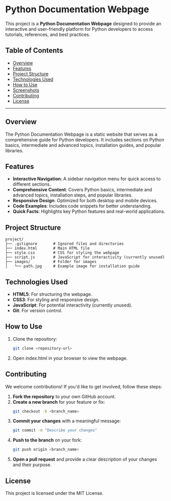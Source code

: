 # Python Documentation Webpage

This project is a **Python Documentation Webpage** designed to provide an interactive and user-friendly platform for Python developers to access tutorials, references, and best practices.

## Table of Contents

- [Overview](#overview)
- [Features](#features)
- [Project Structure](#project-structure)
- [Technologies Used](#technologies-used)
- [How to Use](#how-to-use)
- [Screenshots](#screenshots)
- [Contributing](#contributing)
- [License](#license)

---

## Overview

The Python Documentation Webpage is a static website that serves as a comprehensive guide for Python developers. It includes sections on Python basics, intermediate and advanced topics, installation guides, and popular libraries.

## Features

- **Interactive Navigation**: A sidebar navigation menu for quick access to different sections.
- **Comprehensive Content**: Covers Python basics, intermediate and advanced topics, installation steps, and popular libraries.
- **Responsive Design**: Optimized for both desktop and mobile devices.
- **Code Examples**: Includes code snippets for better understanding.
- **Quick Facts**: Highlights key Python features and real-world applications.

## Project Structure

```plaintext
project/
├── .gitignore       # Ignored files and directories
├── index.html       # Main HTML file
├── style.css        # CSS for styling the webpage
├── script.js        # JavaScript for interactivity (currently unused)
├── images/          # Folder for images
│   └── path.jpg     # Example image for installation guide

```
## Technologies Used

- **HTML5**: For structuring the webpage.
- **CSS3**: For styling and responsive design.
- **JavaScript**: For potential interactivity (currently unused).
- **Git**: For version control.

## How to Use

1. Clone the repository:
   ```bash
   git clone <repository-url>
2. Open index.html in your browser to view the webpage.
## Contributing

We welcome contributions! If you'd like to get involved, follow these steps:

1. **Fork the repository** to your own GitHub account.
2. **Create a new branch** for your feature or fix:
   ```bash
   git checkout -b <branch_name>
3. **Commit your changes** with a meaningful message:
   ```bash
   git commit -m "Describe your changes"
4. **Push to the branch** on your fork:
   ```bash
   git push origin <branch_name>
5. **Open a pull request** and provide a clear description of your changes and their purpose.

## License
This project is licensed under the MIT License.

